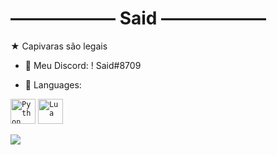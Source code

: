 # ―――――― Said ――――――
★ Capivaras são legais
- 💬 Meu Discord: ! Said#8709

- 💼 Languages:

<code><img width="40px" src="https://img.icons8.com/color/4x/000000/python.png" title="Python"/></code>
<code><img width="40px" src="https://upload.wikimedia.org/wikipedia/commons/thumb/c/cf/Lua-Logo.svg/947px-Lua-Logo.svg.png" title="Lua"/></code>


<code><img src="https://media.discordapp.net/attachments/512523084683673610/884262295528677466/Bongo.gif"></code>



